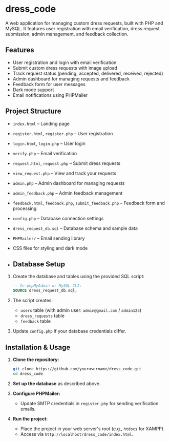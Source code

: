 # dress_code
A web application for managing custom dress requests, built with PHP and MySQL. It features user registration with email verification, dress request submission, admin management, and feedback collection.

## Features

- User registration and login with email verification
- Submit custom dress requests with image upload
- Track request status (pending, accepted, delivered, received, rejected)
- Admin dashboard for managing requests and feedback
- Feedback form for user messages
- Dark mode support
- Email notifications using PHPMailer


## Project Structure

- `index.html` – Landing page
- `register.html`, `register.php` – User registration
- `login.html`, `login.php` – User login
- `verify.php` – Email verification
- `request.html`, `request.php` – Submit dress requests
- `view_request.php` – View and track your requests
- `admin.php` – Admin dashboard for managing requests
- `admin_feedback.php` – Admin feedback management
- `feedback.html`, `feedback.php`, `submit_feedback.php` – Feedback form and processing
- `config.php` – Database connection settings
- `dress_request_db.sql` – Database schema and sample data
- `PHPMailer/` – Email sending library
- CSS files for styling and dark mode


- ## Database Setup

1. Create the database and tables using the provided SQL script:

   ```sql
   -- In phpMyAdmin or MySQL CLI:
   SOURCE dress_request_db.sql;
   ```

2. The script creates:

   - `users` table (with admin user: `admin@gmail.com` / `admin123`)
   - `dress_requests` table
   - `feedback` table

3. Update `config.php` if your database credentials differ.


## Installation & Usage

1. **Clone the repository:**

   ```sh
   git clone https://github.com/yourusername/dress_code.git
   cd dress_code
   ```
   
2. **Set up the database** as described above.

3. **Configure PHPMailer:**

   - Update SMTP credentials in `register.php` for sending verification emails.
  
4. **Run the project:**
   - Place the project in your web server's root (e.g., `htdocs` for XAMPP).
   - Access via `http://localhost/dress_code/index.html`.

